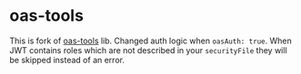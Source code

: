 # oas-tools

This is fork of [oas-tools](https://github.com/isa-group/oas-tools) lib. Changed auth logic when `oasAuth: true`.
When JWT contains roles which are not described in your `securityFile` they will be skipped instead of an error.